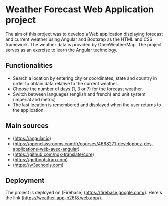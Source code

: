 # Weather Forecast Web Application project

The aim of this project was to develop a Web application displaying forecast and current weather using Angular and Bootsrap as the HTML and CSS framework. The weather data is provided by OpenWeatherMap. The project serves as an exercise to learn the Angular technology.

## Functionalities

* Search a location by entering city or coordinates, state and country in order to obtain data relative to the current weather.
* Choose the number of days (1, 3 or 7) for the forecast weather.
* Switch between languages (english and french) and unit system (imperial and metric)
* The last location is remembered and displayed when the user returns to the application.

## Main sources

* (https://angular.io)
* (https://openclassrooms.com/fr/courses/4668271-developpez-des-applications-web-avec-angular)
* (https://github.com/ngx-translate/core)
* (https://getbootstrap.com)
* (https://w3schools.com)

## Deployment

The project is deployed on [Firebase] (https://firebase.google.com/). Here's the link (https://weather-app-b26f8.web.app/).
